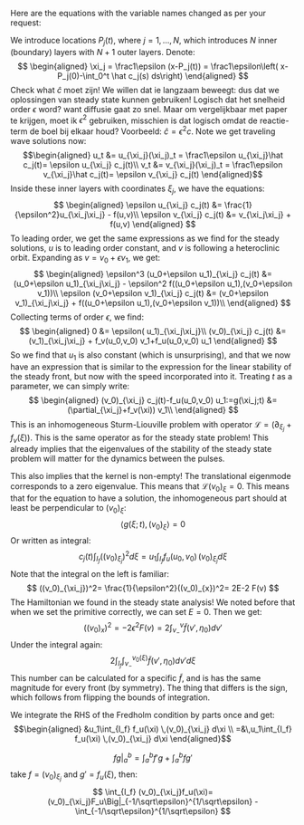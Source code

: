 Here are the equations with the variable names changed as per your request:

We introduce locations $P_j(t)$, where $j=1,\dots,N$, which introduces $N$ inner (boundary) layers with $N+1$ outer layers. Denote:
$$
\begin{aligned}
\xi_j = \frac1\epsilon (x-P_j(t)) = \frac1\epsilon\left( x-P_j(0)-\int_0^t \hat c_j(s) ds\right)
\end{aligned}
$$
Check what $\hat c$ moet zijn! We willen dat ie langzaam beweegt: dus dat we oplossingen van steady state kunnen gebruiken! Logisch dat het snelheid order $\epsilon$ word? want diffusie gaat zo snel.
Maar om vergelijkbaar met paper te krijgen, moet ik $\epsilon^2$ gebruiken, misschien is dat logisch omdat de reactie-term de boel bij elkaar houd?
Voorbeeld: $\hat c = \epsilon^2 c$. 
Note we get traveling wave solutions now:
$$\begin{aligned}
u_t &= u_{\xi_j}(\xi_j)_t = \frac1\epsilon u_{\xi_j}\hat c_j(t)= \epsilon u_{\xi_j} c_j(t)\\
v_t &= v_{\xi_j}(\xi_j)_t = \frac1\epsilon v_{\xi_j}\hat c_j(t)= \epsilon  v_{\xi_j} c_j(t)
\end{aligned}$$
Inside these inner layers with coordinates $\xi_j$, we have the equations:
$$
\begin{aligned}
\epsilon u_{\xi_j} c_j(t) &=  \frac{1}{\epsilon^2}u_{\xi_j\xi_j} - f(u,v)\\
\epsilon v_{\xi_j} c_j(t) &=  v_{\xi_j\xi_j} + f(u,v)
\end{aligned}
$$
To leading order, we get the same expressions as we find for the steady solutions, $u$ is to leading order constant, and $v$ is following a heteroclinic orbit. Expanding as $v = v_0+\epsilon v_1$, we get:
$$
\begin{aligned}
\epsilon^3 (u_0+\epsilon u_1)_{\xi_j} c_j(t) &=  (u_0+\epsilon u_1)_{\xi_j\xi_j} - \epsilon^2 f((u_0+\epsilon u_1),(v_0+\epsilon v_1))\\
\epsilon (v_0+\epsilon v_1)_{\xi_j} c_j(t) &=  (v_0+\epsilon v_1)_{\xi_j\xi_j} + f((u_0+\epsilon u_1),(v_0+\epsilon v_1))\\
\end{aligned}
$$
Collecting terms of order $\epsilon$, we find:
$$
\begin{aligned}
0 &=  \epsilon( u_1)_{\xi_j\xi_j}\\
 (v_0)_{\xi_j} c_j(t) &=   (v_1)_{\xi_j\xi_j} + f_v(u_0,v_0) v_1+f_u(u_0,v_0) u_1
\end{aligned}
$$
So we find that $u_1$ is also constant (which is unsurprising), and that we now have an expression that is similar to the expression for the linear stability of the steady front, but now with the speed incorporated into it.
Treating $t$ as a parameter, we can simply write:
$$
\begin{aligned}
(v_0)_{\xi_j} c_j(t)-f_u(u_0,v_0) u_1:=g(\xi_j;t) &=  (\partial_{\xi_j}+f_v(\xi)) v_1\\
\end{aligned}
$$
This is an inhomogeneous Sturm-Liouville problem with operator $\mathcal L =   (\partial_{\xi_j}+f_v(\xi))$. This is the same operator as for the steady state problem! This already implies that the eigenvalues of the stability of the steady state problem will matter for the dynamics between the pulses.

This also implies that the kernel is non-empty! The translational eigenmode corresponds to a zero eigenvalue. This means that $\mathcal L (v_0)_\xi=0$. This means that for the equation to have a solution, the inhomogeneous part should at least be perpendicular to $(v_0)_\xi$:
$$
\langle g(\xi;t),(v_0)_\xi \rangle=0
$$
Or written as integral:
$$
c_j(t)\int_{I_f} ((v_0)_{\xi_j})^2 d\xi=u_1\int_{I_f} f_u(u_0,v_0) \,(v_0)_{\xi_j}  d\xi
$$
Note that the integral on the left is familiar:
$$
((v_0)_{\xi_j})^2= \frac{1}{\epsilon^2}((v_0)_{x})^2= 2E-2 F(v)
$$
The Hamiltonian we found in the steady state analysis!
We noted before that when we set the primitive correctly, we can set $E=0$. Then we get:
$$
((v_0)_{x})^2= -2 \epsilon^2F(v) = 2\int_{v_-}^v\tilde f(v',\eta_0)dv'
$$
Under the integral again:
$$
2\int_{I_f}\int_{v_-}^{v_0(\xi)}\tilde f(v',\eta_0)dv'd\xi
$$
This number can be calculated for a specific $\tilde f$, and is has the same magnitude for every front (by symmetry). The thing that differs is the sign, which follows from flipping the bounds of integration.

We integrate the RHS of the Fredholm condition by parts once and get:
$$\begin{aligned}
&u_1\int_{I_f} f_u(\xi) \,(v_0)_{\xi_j}  d\xi \\
=&\,u_1\int_{I_f} f_u(\xi) \,(v_0)_{\xi_j}  d\xi 
\end{aligned}$$

$$
fg\Big|_a^b = \int_a^b f'g+\int_a^b fg'
$$
take $f=(v_0)_{\xi_j}$ and $g'=f_u(\xi)$, then:
$$
\int_{I_f} (v_0)_{\xi_j}f_u(\xi)=(v_0)_{\xi_j}F_u\Big|_{-1/\sqrt\epsilon}^{1/\sqrt\epsilon} -\int_{-1/\sqrt\epsilon}^{1/\sqrt\epsilon}
$$
